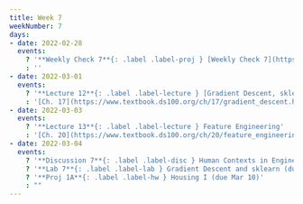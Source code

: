 ```yaml
---
title: Week 7
weekNumber: 7
days:
- date: 2022-02-28
  events:
    ? '**Weekly Check 7**{: .label .label-proj } [Weekly Check 7](https://forms.gle/iChRRb7LZAAoTeVe6) (due Mar 7)'
    : ''
- date: 2022-03-01
  events:
    ? '**Lecture 12**{: .label .label-lecture } [Gradient Descent, sklearn](lecture/lec12)'
    : '[Ch. 17](https://www.textbook.ds100.org/ch/17/gradient_descent.html)'
- date: 2022-03-03
  events:
    ? '**Lecture 13**{: .label .label-lecture } Feature Engineering'
    : '[Ch. 20](https://www.textbook.ds100.org/ch/20/feature_engineering.html)'
- date: 2022-03-04
  events:
    ? '**Discussion 7**{: .label .label-disc } Human Contexts in Engineering and Feature Engineering'
    ? '**Lab 7**{: .label .label-lab } Gradient Descent and sklearn (due Mar 8)'
    ? '**Proj 1A**{: .label .label-hw } Housing I (due Mar 10)'
    : ""
---
```

